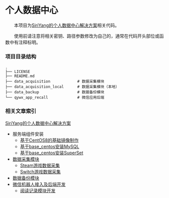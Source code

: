# 个人数据中心

&emsp;&emsp;本项目为[SiriYang的个人数据中心解决方案](https://blog.siriyang.cn/posts/20221120225346id.html)相关代码。

&emsp;&emsp;使用前请注意将相关密钥、路径参数修改为自己的，通常在代码开头部位或函数中有注释标明。

### 项目目录结构

```
.
├── LICENSE
├── README.md
├── data_acquisition            # 数据采集模块
├── data_acquisition_local      # 数据采集模块（本地）
├── data_backup                 # 数据备份模块
└── qywx_app_recall             # 微信应用后端
```

### 相关文章索引

[SiriYang的个人数据中心解决方案](https://blog.siriyang.cn/posts/20221120225346id.html)
- 服务端组件安装
  - [基于CentOS8的基础镜像制作](https://blog.siriyang.cn/posts/20221121200725id.html)
  - [基于base_centos安装MySQL](https://blog.siriyang.cn/posts/20221121202045id.html)
  - [基于base_centos安装SuperSet](https://blog.siriyang.cn/posts/20221121203223id.html)
- [数据采集模块](https://blog.siriyang.cn/posts/20221130154306id.html)
  - [Steam游戏数据采集](https://blog.siriyang.cn/posts/20230130105406id.html)
  - [Switch游戏数据采集](https://blog.siriyang.cn/posts/20230130130150id.html)
- [数据备份模块](https://blog.siriyang.cn/posts/20221220104953id.html)
- [微信机器人接入及后端开发](https://blog.siriyang.cn/posts/20221130211917id.html)
  - [阅读记录模块开发](https://blog.siriyang.cn/posts/20221201212409id.html)
